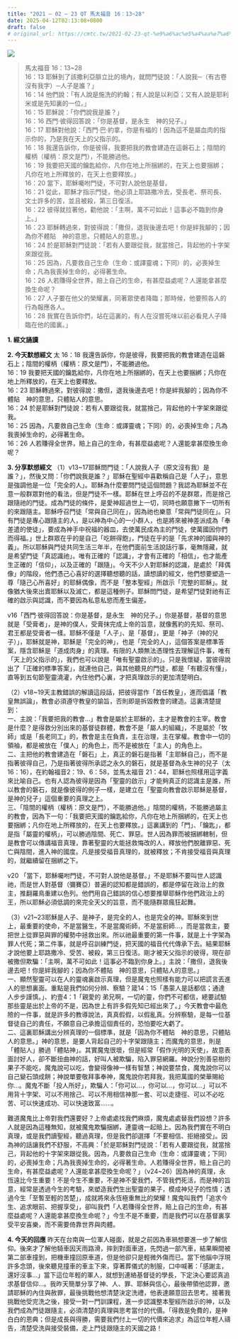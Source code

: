 ```yaml
---
title: "2021 – 02 – 23 QT 馬太福音 16：13~28"
date: 2025-04-12T02:13:08+0800
draft: false
# original_url: https://cmtc.tw/2021-02-23-qt-%e9%a6%ac%e5%a4%aa%e7%a6%8f%e9%9f%b3-16%ef%bc%9a1328
---
```


![](/images/qt.jpg)
> 馬太福音 16：13\~28  
> 16：13 耶穌到了該撒利亞腓立比的境內，就問門徒說：「人說我─（有古卷沒有我字）─人子是誰？」  
> 16：14 他們說：「有人說是施洗的約翰；有人說是以利亞；又有人說是耶利米或是先知裏的一位。」  
> 16：15 耶穌說：「你們說我是誰？」  
> 16：16 西門‧彼得回答說：「你是基督，是永生　神的兒子。」  
> 16：17 耶穌對他說：「西門‧巴‧約拿，你是有福的！因為這不是屬血肉的指示你的，乃是我在天上的父指示的。  
> 16：18 我還告訴你，你是彼得，我要把我的教會建造在這磐石上；陰間的權柄（權柄：原文是門），不能勝過他。  
> 16：19 我要把天國的鑰匙給你，凡你在地上所捆綁的，在天上也要捆綁；凡你在地上所釋放的，在天上也要釋放。」  
> 16：20 當下，耶穌囑咐門徒，不可對人說他是基督。  
> 16：21 從此，耶穌才指示門徒，他必須上耶路撒冷去，受長老、祭司長、文士許多的苦，並且被殺，第三日復活。  
> 16：22 彼得就拉著他，勸他說：「主啊，萬不可如此！這事必不臨到你身上。」  
> 16：23 耶穌轉過來，對彼得說：「撒但，退我後邊去吧！你是絆我腳的；因為你不體貼　神的意思，只體貼人的意思。」  
> 16：24 於是耶穌對門徒說：「若有人要跟從我，就當捨己，背起他的十字架來跟從我。  
> 16：25 因為，凡要救自己生命（生命：或譯靈魂；下同）的，必喪掉生命；凡為我喪掉生命的，必得著生命。  
> 16：26 人若賺得全世界，賠上自己的生命，有甚麼益處呢？人還能拿甚麼換生命呢？  
> 16：27 人子要在他父的榮耀裏，同著眾使者降臨；那時候，他要照各人的行為報應各人。  
> 16：28 我實在告訴你們，站在這裏的，有人在沒嘗死味以前必看見人子降臨在他的國裏。」

**1. 經文誦讀**

**2.  今天默想經文**
太 16：18 我還告訴你，你是彼得，我要把我的教會建造在這磐石上；陰間的權柄（權柄：原文是門），不能勝過他。  
16：19 我要把天國的鑰匙給你，凡你在地上所捆綁的，在天上也要捆綁；凡你在地上所釋放的，在天上也要釋放。  
16：23 耶穌轉過來，對彼得說：撒但，退我後邊去吧！你是絆我腳的；因為你不體貼　神的意思，只體貼人的意思。  
16：24 於是耶穌對門徒說：若有人要跟從我，就當捨己，背起他的十字架來跟從我。  
16：25 因為，凡要救自己生命（生命：或譯靈魂；下同）的，必喪掉生命；凡為我喪掉生命的，必得著生命。  
16：26 人若賺得全世界，賠上自己的生命，有甚麼益處呢？人還能拿甚麼換生命呢？

**3. 分享默想經文**
（1）v13\~17耶穌問門徒：「人說我人子（原文沒有我）是誰？」，然後又問：「你們說我是誰？」耶穌在聖經中喜歡稱自己是「人子」，意思是強調他是一位「完全的人」。耶穌為什麼要問門徒這個問題？我認為耶穌並不在意一般群眾對他的看法，但是門徒不一樣。耶穌在世上呼召的不是群眾，而是捨己跟隨祂的門徒。成為門徒的條件，是愛神超過世上一切，同時也願意撇下一切所有的來跟隨主。耶穌呼召門徒「常與自己同在」，因為祂也樂意「常與門徒同在」。只有門徒是專心跟隨主的人，是以神為中心的一小群人，也是將來被神差派成為「奉差遣的使徒」，要成為神手中祝福的器皿，去使萬民成為主的門徒，使萬國因你們而得福。」世上群眾在乎的是自己「吃餅得飽」，門徒在乎的是「先求神的國與神的義」。所以耶穌與門徒共同生活三年半，在他們面前生活說話行事，毫無隱藏，就是希望門徒「真認識祂」。唯有正確的「認識」，才會有正確的「相信」，也才能產生正確的「信仰」，以及正確的「跟隨」。今天不少人對耶穌的認識，是處於「拜偶像」的階段，他們憑己心喜好的選擇聽想聽的話，讀想讀的經文，他們想要塑造一尊「隨己心所喜好」的耶穌偶像，而不是「整本聖經」所啟示「完整的耶穌」。就像猶大後來出賣耶穌以及滅亡，都是這種例子。耶穌問門徒，是希望門徒對祂有正確的啟示與認識，而不要因為私意私慾而產生偏差。

v16「西門‧彼得回答說：你是基督，是永生　神的兒子。」你是基督，基督的意思就是「受膏者」，是神的僕人，受膏抹完成上帝的旨意，就像舊約的先知、祭司、君王都是受膏者一樣。耶穌不僅是「人子」、是「基督」，更是「神子（神的兒子）」，耶穌就是神，耶穌是「完全的神」，也是「完全的人」，這個答案是標準答案，隱含耶穌是「道成肉身」的真理。有限的人類無法憑理性去理解這件事，唯有「天上的父指示的」，我們也可以說是「唯有聖靈啟示的」。只是我懷疑，當彼得說出了「正確的標準答案」，就連他自己，與其他聽見的門徒，都是「有聽沒有懂」，直等到五旬節聖靈澆灌，內住他們心裏，才把真理啟示的更加清楚明白。

（2）v18\~19天主教錯誤的解讀這段話，把彼得當作「首任教皇」，進而倡議「教皇無誤論」，教會必須遵守教皇的諭旨，否則即是拆毀教會的建造。這裏清楚提到：  
一、主說：「我要把我的教會…」教會是屬於主耶穌的，主才是教會的主宰。教會是什麼？是得救分別出來的基督徒群體，教會不是「屬人的組織」，不是屬於「牧師」或是「長老同工」的，教會是主在負責，主在治理，主在掌權。教會中一切的領袖，都是被放在「僕人」的角色上，而不是被放在「主人」的角色上。  
二、主把他的教會建造在「磐石」上，真正的磐石是指著「主耶穌自己」，而不是指著彼得自己，乃是指著彼得所承認之永久的磐石，就是基督為永生神的兒子（太 16：16），在約翰福音2：19、6：58，並馬太福音 21：44，耶穌也照樣用這字義來比喻自己。也有人認為彼得是因為「聖靈的啟示」才能夠真正的認識主是誰，所以教會的磐石，就是像彼得的例子一樣，是建立在「聖靈向教會啟示耶穌是基督，是神的兒子」這個重要的真理之上。  
三、「陰間的權柄（權柄：原文是門），不能勝過他。」陰間的權柄，不能勝過屬主的教會，因為下一句：「我要把天國的鑰匙給你，凡你在地上所捆綁的，在天上也要捆綁；凡你在地上所釋放的，在天上也要釋放。」這裏講到的「門」、「鑰匙」，都是指「屬靈的權柄」，可以勝過陰間、死亡、罪惡。世人因為罪而被捆綁轄制，但是教會可以傳講福音真理，靠著聖靈的大能拯救悔改的人，釋放他們脫離罪惡、死亡與陰間，進入神的國度。凡是接受福音真理的，就被釋放；不肯接受福音與真理的，就繼續留在捆綁之下。

v20 「當下，耶穌囑咐門徒，不可對人說他是基督。」不是耶穌不要叫世人認識祂，而是世人對基督（彌賽亞）普遍的認知都是錯誤的，都是停留在政治上的救主，推翻羅鳥重建以色列。他們用自己錯誤的信心想要推舉耶穌作他們政治上的王，所以耶穌必須低調的來完全天父的旨意，而不能隨群眾瘋狂起舞。

（3）v21\~23耶穌是人子、是神子，是完全的人，也是完全的神。耶穌來到世上，最重要的使命，不是當醫生，不是當魔術師，不是當廚師…，而是當救主，要把世上從罪惡與罪的權勢中拯救出來。所以祂最重要的第一件事，就是上十字架為罪人代死；第二件事，就是呼召訓練門徒，把天國的福音代代傳承下去。結果耶穌才說他要上耶路撒冷、受苦、被殺，第三日復活。剛才被天父指示的彼得，現在卻被撒但欺騙：「主啊，萬不可如此！這事必不臨到你身上。」主說：「撒但，退我後邊去吧！你是絆我腳的；因為你不體貼　神的意思，只體貼人的意思。」  
一、顯然聖靈可以在人的靈魂裏啟示真理，但是魔鬼也照樣有能力可以把謊言丟進人的思想裏面。重點是我們如何分辨、察驗？箴14：15「愚蒙人是話都信；通達人步步謹慎。」、約壹4：1「親愛的 弟兄啊，一切的靈，你們不可都信，總要試驗那些靈是出於上帝的不是，因為世上有許多假先知已經出來了。」今天教會中最危險的一件事，就是許多的教導說法，真真假假，以假亂真。分辨察驗，是每一位基督徒自己的責任，不願意自己承擔這個責任的，恐怕要吃大虧了。  
二、這裏耶穌講出分辨真理的一個標準，就是「因為你不體貼　神的意思，只體貼人的意思。」神的意思，是要人背起自己的十字架跟隨主；而魔鬼的意思，則是「體貼人」勝過「體貼神」。其實魔鬼很壞，但是經常「假作光明的天使」，故意表面討好人，卻不斷扭曲神的話，好叫人被欺騙，陷入罪惡網羅。神說分別善惡樹的果子不能吃，魔鬼說可以吃，會變得像神一樣有智慧；神說要禁食，魔鬼說你可以自己變石頭成餅；神說單要敬拜事奉神，魔鬼說你若拜我，我把萬國的榮華賜給你…。魔鬼不斷「投人所好」，欺騙人：「你可以…，你可以…，你可以…」可以不用背十字架、可以不用捨己、可以不用相信神那一套、可以走捷徑、可以不必吃苦、可以快速成功、可以快速致富……。

難道魔鬼比上帝對我們還要好？上帝處處找我們麻煩，魔鬼處處替我們設想？許多人就是因為這種無知，就被魔鬼欺騙捆綁，連靈魂一起賠上。因為我們實在不明白真理，或是我們讀聖經，聽過真理，但是我們卻選擇「不要相信、拒絕接受」。因為神的話讓我們不舒服，不高興：「於是耶穌對門徒說：「若有人要跟從我，就當捨己，背起他的十字架來跟從我。因為，凡要救自己生命（生命：或譯靈魂；下同）的，必喪掉生命；凡為我喪掉生命的，必得著生命。人若賺得全世界，賠上自己的生命，有甚麼益處呢？人還能拿甚麼換生命呢？」（v24\~26）因為神的真理，永恆遠比今生重要！不是今生不重要，不是神不愛我們，不管我們死活，而是神的旨意，經常是透過今生的考驗，來塑造我們生出聖靈的果子，模成神兒子的性情；透過今生「至暫至輕的苦楚」，成就將來永恆極重無比的榮耀！魔鬼叫我們「追求今生、追求眼前、把握享受」，卻叫我們「人若賺得全世界，賠上自己的生命，有甚麼益處呢？人還能拿甚麼換生命呢？」今生不是不重要，而是我們可以在基督裏享受平安喜樂，而不需要倚靠世界與肉體。

**4. 今天的回應**
昨天在台南與一位軍人碰面，就是之前因為車禍想要進一步了解信仰。後來才了解他騎車因天雨路滑，摔到對面車道，先閃過一部汽車，結果瞬間被第二部車撞到，把機車撞回原車道，但是他卻只是輕微外傷而已。當下他腦中浮現許多念頭，後來聽見撞車的車主下來，穿著葬儀式的制服，口中喊著：「感謝主，還好沒事…」當下這位年輕的軍人，就想到連絡基督徒的學長，下定決心要認真追求基督信仰…。我昨天簡單分享了神、人、罪、耶穌與信心，最後帶領他認罪，邀請耶穌的內住與赦罪，最後挑戰他想清楚決定洗禮，他表達願意回去思考。接著我挑戰他受完洗之後，接受一對一門訓課程，進一步認識整本聖經所啟示的神，以及我們成為門徒跟隨主，必須清楚的真理與思考當付的代價。「得救是免費的，是神白白的恩典；但是成長與得勝，需要我們付上一切的代價來追求」為這位年輕人禱告，清楚受洗與接受裝備，走上門徒跟隨主的天國之路！

